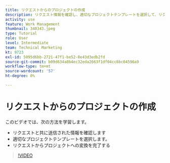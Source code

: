 ```yaml
---
title: リクエストからのプロジェクトの作成
description: リクエスト情報を確認し、適切なプロジェクトテンプレートを選択して、リクエストをプロジェクトに変換する方法について説明します。
activity: use
feature: Work Management
thumbnail: 340343.jpeg
type: Tutorial
role: User
level: Intermediate
team: Technical Marketing
kt: 9723
exl-id: 5095d6bb-2721-47f1-be52-8e43d3edb2fd
source-git-commit: b09d634a8b4ec32eda2663f1df04cc8bc04596a9
workflow-type: tm+mt
source-wordcount: '57'
ht-degree: 0%

---
```


# リクエストからのプロジェクトの作成

このビデオでは、次の方法を学習します。

* リクエストと共に送信された情報を確認します
* 適切なプロジェクトテンプレートを選択します。
* リクエストからプロジェクトへの変換を完了する

>[!VIDEO](https://video.tv.adobe.com/v/340343/?quality=12)
